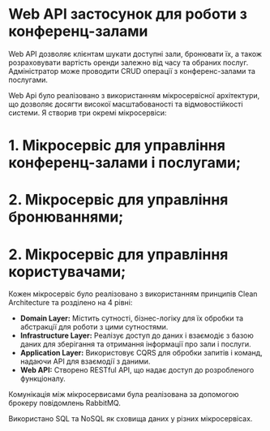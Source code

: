 # Web API застосунок для роботи з конференц-залами

Web API дозволяє клієнтам шукати доступні зали, бронювати їх, а також розраховувати вартість оренди 
залежно від часу та обраних послуг. Адміністратор може проводити CRUD операції з конференс-залами та 
послугами.

Web Api було реалізовано з використанням мікросервісної архітектури, що дозволяє досягти високої масштабованості та відмовостійкості системи. Я створив три окремі мікросервіси: 
# 1. Мікросервіс для управління конференц-залами і послугами;  
# 2. Мікросервіс для управління бронюваннями;
# 2. Мікросервіс для управління користувачами;

Кожен мікросервіс було реалізовано з використанням принципів Clean Architecture та розділено на 4 рівні:
- **Domain Layer:** Містить сутності, бізнес-логіку для їх обробки та абстракції для роботи з цими сутностями.
- **Infrastructure Layer:** Реалізує доступ до даних і взаємодіє з базою даних для зберігання та отримання інформації про зали і послуги.
- **Application Layer:** Використовує CQRS для обробки запитів і команд, надаючи API для взаємодії з даними.
- **Web API:** Створено RESTful API, що надає доступ до розробленого функціоналу.

Комунікація між мікросервисами була реалізована за допомогою брокеру повідомлень RabbitMQ.

Використано SQL та NoSQL як сховища даних у різних мікросервісах.

